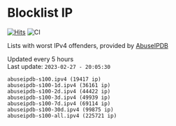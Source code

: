 # Blocklist IP

[![Hits](https://hits.seeyoufarm.com/api/count/incr/badge.svg?url=https%3A%2F%2Fgithub.com%2Fborestad%2Fblocklist-ip%2F&count_bg=%2379C83D&title_bg=%23555555&icon=&icon_color=%23E7E7E7&title=hits&edge_flat=false)](https://hits.seeyoufarm.com)  ![CI](https://img.shields.io/github/workflow/status/borestad/blocklist-ip/CI?style=flat-square)

Lists with worst IPv4 offenders, provided by [AbuseIPDB](https://www.abuseipdb.com/)

<!-- FOOTER-PLACEHOLDER -->
Updated every 5 hours<br>
Last update: `2023-02-27 - 20:05:30`
```
abuseipdb-s100.ipv4 (19417 ip)
abuseipdb-s100-1d.ipv4 (36161 ip)
abuseipdb-s100-2d.ipv4 (44422 ip)
abuseipdb-s100-3d.ipv4 (49939 ip)
abuseipdb-s100-7d.ipv4 (69114 ip)
abuseipdb-s100-30d.ipv4 (99875 ip)
abuseipdb-s100-all.ipv4 (225721 ip)
```
